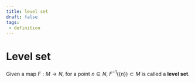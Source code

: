 ```yaml
---
title: level set
draft: false
tags:
 - definition
---
```

# Level set
Given a map $F:M \to N$, for a point $n \in N$, $F^{-1}(\{n\}) \subset M$ is called a **level set**. 
